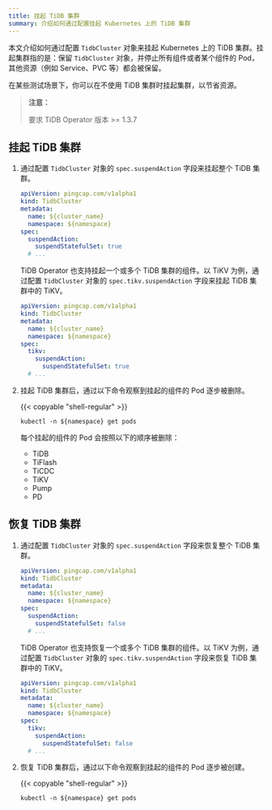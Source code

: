 ```yaml
---
title: 挂起 TiDB 集群
summary: 介绍如何通过配置挂起 Kubernetes 上的 TiDB 集群
---
```


本文介绍如何通过配置 `TidbCluster` 对象来挂起 Kubernetes 上的 TiDB 集群。挂起集群指的是：保留 `TidbCluster` 对象，并停止所有组件或者某个组件的 Pod，其他资源（例如 Service、PVC 等）都会被保留。

在某些测试场景下，你可以在不使用 TiDB 集群时挂起集群，以节省资源。

> **注意：**
>
> 要求 TiDB Operator 版本 >= 1.3.7

## 挂起 TiDB 集群

1. 通过配置 `TidbCluster` 对象的 `spec.suspendAction` 字段来挂起整个 TiDB 集群。
   
    ```yaml
    apiVersion: pingcap.com/v1alpha1
    kind: TidbCluster
    metadata:
      name: ${cluster_name}
      namespace: ${namespace}
    spec:
      suspendAction:
        suspendStatefulSet: true
      # ...
    ```

    TiDB Operator 也支持挂起一个或多个 TiDB 集群的组件。以 TiKV 为例，通过配置 `TidbCluster` 对象的 `spec.tikv.suspendAction` 字段来挂起 TiDB 集群中的 TiKV。

    ```yaml
    apiVersion: pingcap.com/v1alpha1
    kind: TidbCluster
    metadata:
      name: ${cluster_name}
      namespace: ${namespace}
    spec:
      tikv:
        suspendAction:
          suspendStatefulSet: true
      # ...
    ``` 

2. 挂起 TiDB 集群后，通过以下命令观察到挂起的组件的 Pod 逐步被删除。
   
    {{< copyable "shell-regular" >}}
    
    ```shell
    kubectl -n ${namespace} get pods
    ```

    每个挂起的组件的 Pod 会按照以下的顺序被删除：

    * TiDB
    * TiFlash
    * TiCDC
    * TiKV
    * Pump
    * PD
  
## 恢复 TiDB 集群

1. 通过配置 `TidbCluster` 对象的 `spec.suspendAction` 字段来恢复整个 TiDB 集群。

    ```yaml
    apiVersion: pingcap.com/v1alpha1
    kind: TidbCluster
    metadata:
      name: ${cluster_name}
      namespace: ${namespace}
    spec:
      suspendAction:
        suspendStatefulSet: false
      # ...
    ```
  
    TiDB Operator 也支持恢复一个或多个 TiDB 集群的组件。以 TiKV 为例，通过配置 `TidbCluster` 对象的 `spec.tikv.suspendAction` 字段来恢复 TiDB 集群中的 TiKV。

    ```yaml
    apiVersion: pingcap.com/v1alpha1
    kind: TidbCluster
    metadata:
      name: ${cluster_name}
      namespace: ${namespace}
    spec:
      tikv:
        suspendAction:
          suspendStatefulSet: false
      # ...
    ``` 

2. 恢复 TiDB 集群后，通过以下命令观察到挂起的组件的 Pod 逐步被创建。
   
    {{< copyable "shell-regular" >}}
    
    ```shell
    kubectl -n ${namespace} get pods
    ```
